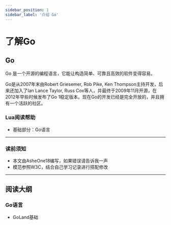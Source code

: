 ```yaml
---
sidebar_position: 1
sidebar_label: '介绍 Go'
---
```


# 了解Go

## Go

Go 是一个开源的编程语言，它能让构造简单、可靠且高效的软件变得容易。

Go是从2007年末由Robert Griesemer, Rob Pike, Ken Thompson主持开发，后来还加入了Ian Lance Taylor, Russ Cox等人，并最终于2009年11月开源，在2012年早些时候发布了Go 1稳定版本。现在Go的开发已经是完全开放的，并且拥有一个活跃的社区。

### Lua阅读帮助

- 基础部分：Go语言

------

### 读前须知

- 本文由AsheOne18编写，如果错误请告诉我一声
- 模范参照W3C，结合自己学习记录进行搭配修改

------

## 阅读大纲

### Go语言

- GoLand基础
